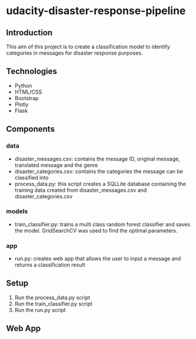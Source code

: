 # udacity-disaster-response-pipeline
## Introduction
This aim of this project is to create a classification model to identify categories in messages for disaster response purposes. 

## Technologies
- Python
- HTML/CSS
- Bootstrap
- Plotly
- Flask

## Components
### data
- disaster_messages.csv: contains the message ID, original message, translated message and the genre
- disaster_categories.csv: contains the categories the message can be classified into
- process_data.py: this script creates a SQLLite database containing the training data created from disaster_messages.csv and disaster_categories.csv
### models 
- train_classifier.py: trains a multi class random forest classifier and saves the model. GridSearchCV was used to find the optimal parameters.
### app
- run.py: creates web app that allows the user to input a message and returns a classification result

## Setup
1. Run the process_data.py script
2. Run the train_classifier.py script
3. Run the run.py script

## Web App

